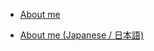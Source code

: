 * [About me](https://wisdommingle.com/?p=28053)

* [About me (Japanese / 日本語)](https://wisdommingle.com/?p=22602)


<!--

### Hi there 👋

**YukinobuKurata/YukinobuKurata** is a ✨ _special_ ✨ repository because its `README.md` (this file) appears on your GitHub profile.

Here are some ideas to get you started:

- 🔭 I’m currently working on ...
- 🌱 I’m currently learning ...
- 👯 I’m looking to collaborate on ...
- 🤔 I’m looking for help with ...
- 💬 Ask me about ...
- 📫 How to reach me: ...
- 😄 Pronouns: ...
- ⚡ Fun fact: ...
-->
